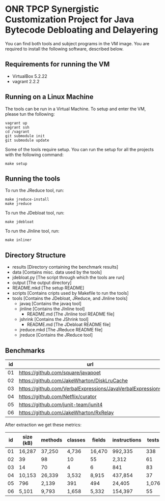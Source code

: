 # ONR TPCP Synergistic Customization Project for Java Bytecode Debloating and Delayering 

You can find both tools and subject programs in the VM image. You are required to install the following software, described below.

## Requirements for running the VM

- VirtualBox 5.2.22
- vagrant 2.2.2

## Running on a Linux Machine

The tools can be run in a Virtual Machine. To setup and enter the VM, please
tun the following:

```
vagrant up
vagrant ssh
cd /vagrant
git submodule init
git submodule update
```

Some of the tools require setup. You can run the setup for all the projects with
the following command:

```
make setup
```

## Running the tools

To run the JReduce tool, run:

```
make jreduce-install
make jreduce
```

To run the JDebloat tool, run:

```
make jdebloat
```

To run the JInline tool, run:

```
make inliner
```

## Directory Structure

* results [Directory containing the benchmark results]
* data [Contains misc. data used by the tools]
* jdebloat.py [The script through which the tools are run]
* output [The output directory]
* README.mkd [The setup README]
* scripts [Contains cripts used by Makefile to run the tools]
* tools [Contains the JDebloat, JReduce, and JInline tools]
    * javaq [Contains the javaq tool]
    * jinline [Contains the JInline tool]
        * README.md [The JInline tool README file]
    * jshrink [Contains the JShrink tool]
        * README.md [The JDebloat README file]
    * jreduce.mkd [The JReduce README file]
    * jreduce [Contains the JReduce tool]

## Benchmarks

| id | url                                                        | rev                                        |
| -- | ---                                                        | ---                                        |
| 01 | https://github.com/square/javapoet                         | `791cb9631ab76fc07bf8825f23464ecd616acccc` |
| 02 | https://github.com/JakeWharton/DiskLruCache                | `3e016356cfc7e5f9644a7a732fe0223e9742e024` |
| 03 | https://github.com/VerbalExpressions/JavaVerbalExpressions | `4ee34e6c96ea2cf8335e3b425afa44c535229347` |
| 04 | https://github.com/Netflix/curator                         | `7fa8c085f45977be1db980731f4faf580925db08` |
| 05 | https://github.com/junit-team/junit4                       | `67d424b26f061c57a0a625a8be2b0c68f7a413b4` |
| 06 | https://github.com/JakeWharton/RxRelay                     | `82db28c4126f4cec6d762804c38adb1b95475b3c` |

After extraction we get these metrics: 

| id | size (kB) | methods | classes | fields | instructions | tests |
| -- | ---       | ---     | ---     | ---    | ---          |   --- |
| 01 | 16,287    | 37,250  | 4,736   | 16,470 | 992,335      |   338 |
| 02 | 39        | 98      | 10      | 55     | 2,312        |    61 |
| 03 | 14        | 70      | 4       | 6      | 841          |    83 |
| 04 | 10,153    | 26,339  | 3,532   | 8,915  | 437,854      |    37 |
| 05 | 796       | 2,139   | 391     | 494    | 24,405       | 1,076 |
| 06 | 5,101     | 9,793   | 1,658   | 5,332  | 154,397      |    55 |


